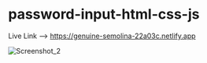 # password-input-html-css-js

Live Link --> https://genuine-semolina-22a03c.netlify.app

![Screenshot_2](https://github.com/atharvabhairam/password-input-html-css-js/assets/67710001/c5bb4f52-963e-46da-acbd-2e4eb66b66c4)
